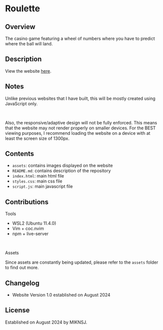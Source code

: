 # Roulette

## Overview
The casino game featuring a wheel of numbers where you have to predict where the ball will land.

## Description
View the website [here](https://miknsj.github.io/roulette).

## Notes
Unlike previous websites that I have built, this will be mostly created using JavaScript only.

<br>

Also, the responsive/adaptive design will not be fully enforced. This means that the website may not render properly on
smaller devices. For the BEST viewing purposes, I recommend loading the website on a device with at least the screen
size of 1300px.

## Contents
- ```assets```: contains images displayed on the website
- ```README.md```: contains description of the repository
- ```index.html```: main html file
- ```styles.css```: main css file
- ```script.js```: main javascript file

## Contributions
Tools

- WSL2 (Ubuntu 11.4.0)
- Vim + coc.nvim
- npm + live-server

<br>

Assets

Since assets are constantly being updated, please refer to the ```assets``` folder
to find out more.

## Changelog
- Website Version 1.0 established on August 2024

## License
Established on August 2024 by MIKNSJ.
